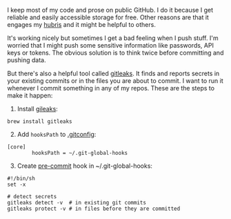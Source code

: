 I keep most of my code and prose on public GitHub. I do it because I get reliable and easily accessible storage for free. Other reasons are that it engages my [hubris](https://thethreevirtues.com/) and it might be helpful to others.

It's working nicely but sometimes I get a bad feeling when I push stuff. I'm worried that I might push some sensitive information like passwords, API keys or tokens. The obvious solution is to think twice before committing and pushing data.

But there's also a helpful tool called [gitleaks](https://github.com/zricethezav/gitleaks). It finds and reports secrets in your existing commits or in the files you are about to commit. I want to run it whenever I commit something in any of my repos. These are the steps to make it happen:

1. Install [gileaks](https://github.com/zricethezav/gitleaks):

```
brew install gitleaks
```

2. Add `hooksPath` to [.gitconfig](https://github.com/jreisinger/HOME/blob/main/.gitconfig):

```
[core]
        hooksPath = ~/.git-global-hooks
```

3) Create [pre-commit](https://github.com/jreisinger/HOME/blob/main/.git-global-hooks/pre-commit) hook in ~/.git-global-hooks:

```
#!/bin/sh
set -x

# detect secrets
gitleaks detect -v  # in existing git commits
gitleaks protect -v # in files before they are committed
```
